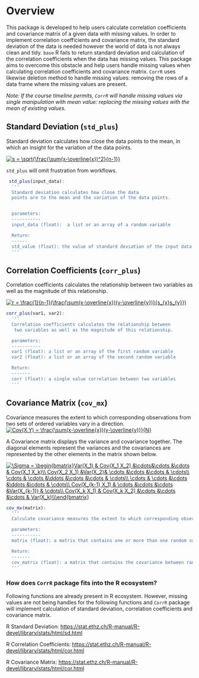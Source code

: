 # Overview

This package is developed to help users calculate correlation coefficients and covariance matrix of a given data with missing values. In order to implement correlation coefficients and covariance matrix, the standard deviation of the data is needed however the world of data is not always clean and tidy. `base` R fails to return standard deviation and calculation of the correlation coefficients when the data has missing values. This package aims to overcome this obstacle and help users handle missing values when calculating correlation coefficients and covariance matrix. `CorrR` uses likewise deletion method to handle missing values: removing the rows of a data frame where the missing values are present.

*Note: If the course timeline permits, `CorrR` will handle missing values via single manipulation with mean value: replacing the missing values with the mean of existing values.*


## Standard Deviation (`std_plus`)

Standard deviation calculates how close the data points to the mean, in which an insight for the variation of the data points.

<a href="https://www.codecogs.com/eqnedit.php?latex=s&space;=&space;\sqrt{\frac{\sum(x-\overline{x})^2}{n-1}}" target="_blank"><img src="https://latex.codecogs.com/gif.latex?s&space;=&space;\sqrt{\frac{\sum(x-\overline{x})^2}{n-1}}" title="s = \sqrt{\frac{\sum(x-\overline{x})^2}{n-1}}" /></a>

 `std_plus` will omit frustration from workflows.

 ```R
  std_plus(input_data):
   '''
   Standard deviation calculates how close the data
   points are to the mean and the variation of the data points.


   parameters:
   -----------
   input_data (float):  a list or an array of a random variable

   Return:
   ------
   std_value (float): the value of standard deviation of the input data
   '''
 ```
## Correlation Coefficients (`corr_plus`)

Correlation coefficients calculates the relationship between two variables as well as the magnitude of this relationship.


<a href="https://www.codecogs.com/eqnedit.php?latex=r&space;=&space;\frac{1}{n-1}(\frac{\sum(x-\overline{x})(y-\overline{y})}{s_{x}s_{y}})" target="_blank"><img src="https://latex.codecogs.com/gif.latex?r&space;=&space;\frac{1}{n-1}(\frac{\sum(x-\overline{x})(y-\overline{y})}{s_{x}s_{y}})" title="r = \frac{1}{n-1}(\frac{\sum(x-\overline{x})(y-\overline{y})}{s_{x}s_{y}})" /></a>

```R
corr_plus(var1, var2):
  '''
  Correlation coefficients calculates the relationship between
   two variables as well as the magnitude of this relationship.

  parameters:
  -----------
  var1 (float): a list or an array of the first random variable
  var2 (float): a list or an array of the second random variable

  Return:
  -------
  corr (float): a single value correlation between two variables
  '''
```


## Covariance Matrix (`cov_mx`)

Covariance measures the extent to which corresponding observations from two sets of ordered variables vary in a direction.
<a href="https://www.codecogs.com/eqnedit.php?latex=Cov(X,Y)&space;=&space;\frac{\sum(x-\overline{x})(y-\overline{y})}{N}" target="_blank"><img src="https://latex.codecogs.com/gif.latex?Cov(X,Y)&space;=&space;\frac{\sum(x-\overline{x})(y-\overline{y})}{N}" title="Cov(X,Y) = \frac{\sum(x-\overline{x})(y-\overline{y})}{N}" /></a>

A Covariance matrix displays the variance and covariance together. The diagonal elements represent the variances and the covariances are represented by the other elements in the matrix shown below.



<a href="https://www.codecogs.com/eqnedit.php?latex=\Sigma&space;=&space;\begin{bmatrix}Var(X_1)&space;&&space;Cov(X_1&space;X_2)&space;&\cdots&\cdots&space;&\cdots&space;&&space;Cov(X_1&space;X_k)\\&space;Cov(X_2&space;X_1)&space;&Var(X_2)&&space;\cdots&space;&\cdots&space;&\cdots&space;&&space;\cdots\\&space;\cdots&space;&&space;\cdots&space;&\ddots&space;&\cdots&space;&\cdots&space;&&space;\cdots\\&space;\cdots&space;&&space;\cdots&space;&\cdots&space;&\ddots&space;&\cdots&space;&&space;\cdots\\&space;Cov(X_{k-1}&space;X_1)&space;&&space;\cdots&space;&\cdots&space;&\cdots&space;&Var(X_{k-1})&space;&&space;\cdots\\&space;Cov(X_k&space;X_1)&space;&&space;Cov(X_k&space;X_2)&space;&\cdots&space;&\cdots&space;&\cdots&space;&&space;Var(X_k)\\\end{bmatrix}" target="_blank"><img src="https://latex.codecogs.com/gif.latex?\Sigma&space;=&space;\begin{bmatrix}Var(X_1)&space;&&space;Cov(X_1&space;X_2)&space;&\cdots&\cdots&space;&\cdots&space;&&space;Cov(X_1&space;X_k)\\&space;Cov(X_2&space;X_1)&space;&Var(X_2)&&space;\cdots&space;&\cdots&space;&\cdots&space;&&space;\cdots\\&space;\cdots&space;&&space;\cdots&space;&\ddots&space;&\cdots&space;&\cdots&space;&&space;\cdots\\&space;\cdots&space;&&space;\cdots&space;&\cdots&space;&\ddots&space;&\cdots&space;&&space;\cdots\\&space;Cov(X_{k-1}&space;X_1)&space;&&space;\cdots&space;&\cdots&space;&\cdots&space;&Var(X_{k-1})&space;&&space;\cdots\\&space;Cov(X_k&space;X_1)&space;&&space;Cov(X_k&space;X_2)&space;&\cdots&space;&\cdots&space;&\cdots&space;&&space;Var(X_k)\\\end{bmatrix}" title="\Sigma = \begin{bmatrix}Var(X_1) & Cov(X_1 X_2) &\cdots&\cdots &\cdots & Cov(X_1 X_k)\\ Cov(X_2 X_1) &Var(X_2)& \cdots &\cdots &\cdots & \cdots\\ \cdots & \cdots &\ddots &\cdots &\cdots & \cdots\\ \cdots & \cdots &\cdots &\ddots &\cdots & \cdots\\ Cov(X_{k-1} X_1) & \cdots &\cdots &\cdots &Var(X_{k-1}) & \cdots\\ Cov(X_k X_1) & Cov(X_k X_2) &\cdots &\cdots &\cdots & Var(X_k)\\\end{bmatrix}" /></a>


```R
cov_mx(matrix):
  '''
  Calculate covariance measures the extent to which corresponding observations from two sets of ordered variables vary in a direction.

  parameters:
  -----------
  matrix (float): a matrix that contains one or more than one random variable

  Return:
  -------
  cov_matrix (float): a matrix that contains the covariance between random variables in the input matrix
  '''
  ```


### How does `CorrR` package fits into the R ecosystem?

Following functions are already present in R ecosystem. However, missing values are not being handles for the following functions and `CorrR` package will implement calculation of standard deviation, correlation coefficients and covariance matrix.

  R Standard Deviation:
  https://stat.ethz.ch/R-manual/R-devel/library/stats/html/sd.html

  R Correlation Coefficients:
  https://stat.ethz.ch/R-manual/R-devel/library/stats/html/cor.html

  R Covariance Matrix:
  https://stat.ethz.ch/R-manual/R-devel/library/stats/html/cor.html

